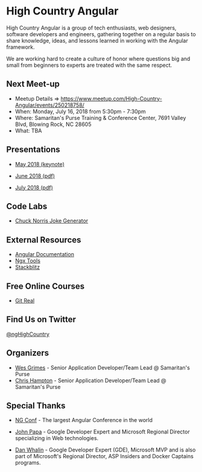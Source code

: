 # High Country Angular

High Country Angular is a group of tech enthusiasts, web designers, software developers and engineers, gathering together on a regular basis to share knowledge, ideas, and lessons learned in working with the Angular framework.

We are working hard to create a culture of honor where questions big and small from beginners to experts are treated with the same respect.

## Next Meet-up

- Meetup Details => https://www.meetup.com/High-Country-Angular/events/250218758/
- When: Monday, July 16, 2018 from 5:30pm - 7:30pm
- Where: Samaritan's Purse Training & Conference Center, 7691 Valley Blvd, Blowing Rock, NC 28605
- What: TBA

## Presentations

- [May 2018 (keynote)](https://github.com/ngHighCountry/meetup/blob/master/presentations/may-2018/may-2018.key)

- [June 2018 (pdf)](https://github.com/ngHighCountry/meetup/blob/master/presentations/june-2018/ngHC-June2018-machine-setup.pdf)

- [July 2018 (pdf)](https://github.com/ngHighCountry/meetup/blob/master/presentations/july-2018/july-2018.pdf)

## Code Labs

- [Chuck Norris Joke Generator](https://github.com/ngHighCountry/meetup/blob/master/labs/chuck-norris-jokes-lab.md)

## External Resources

- [Angular Documentation](https://angular.io/docs)
- [Ngx Tools](https://ngx.tools/#/search)
- [Stackblitz](https://stackblitz.com/)

## Free Online Courses

- [Git Real](https://www.pluralsight.com/courses/code-school-git-real)

## Find Us on Twitter

[@ngHighCountry](https://twitter.com/ngHighCountry)

## Organizers

- [Wes Grimes](https://twitter.com/wesgrimes) - Senior Application Developer/Team Lead @ Samaritan's Purse
- [Chris Hampton](https://twitter.com/champton1122) - Senior Application Developer/Team Lead @ Samaritan's Purse

## Special Thanks

- [NG Conf](https://www.ng-conf.org/) - The largest Angular Conference in the world

- [John Papa](https://johnpapa.net/) - Google Developer Expert and Microsoft Regional Director specializing in Web technologies.

- [Dan Whalin](https://codewithdan.com/) - Google Developer Expert (GDE), Microsoft MVP and is also part of Microsoft's Regional Director, ASP Insiders and Docker Captains programs.
